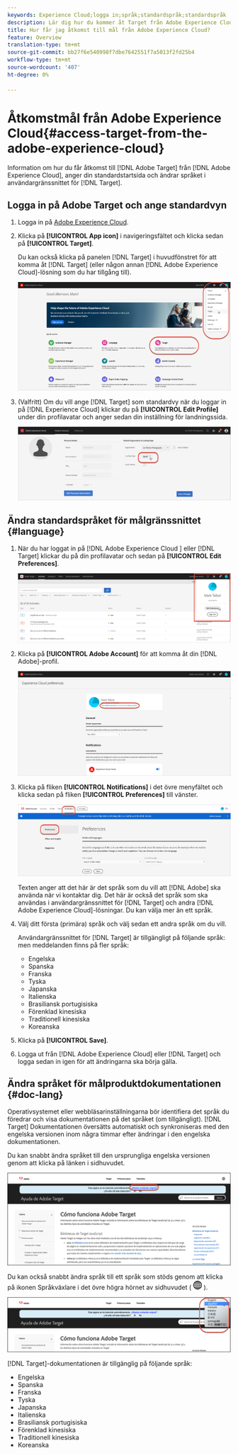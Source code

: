 ```yaml
---
keywords: Experience Cloud;logga in;språk;standardspråk;standardspråk
description: Lär dig hur du kommer åt Target från Adobe Experience Cloud, anger standardvyn och ändrar språket i målgränssnittet och dokumentationen.
title: Hur får jag åtkomst till mål från Adobe Experience Cloud?
feature: Overview
translation-type: tm+mt
source-git-commit: bb27f6e540998f7dbe7642551f7a5013f2fd25b4
workflow-type: tm+mt
source-wordcount: '407'
ht-degree: 0%

---
```



# Åtkomstmål från Adobe Experience Cloud{#access-target-from-the-adobe-experience-cloud}

Information om hur du får åtkomst till [!DNL Adobe Target] från [!DNL Adobe Experience Cloud], anger din standardstartsida och ändrar språket i användargränssnittet för [!DNL Target].

## Logga in på Adobe Target och ange standardvyn

1. Logga in på [Adobe Experience Cloud](https://experience.adobe.com/).

1. Klicka på **[!UICONTROL App icon]** i navigeringsfältet och klicka sedan på **[!UICONTROL Target]**.

   Du kan också klicka på panelen [!DNL Target] i huvudfönstret för att komma åt [!DNL Target] (eller någon annan [!DNL Adobe Experience Cloud]-lösning som du har tillgång till).

   ![programikon](/help/c-intro/assets/appmenu-new.png)

1. (Valfritt) Om du vill ange [!DNL Target] som standardvy när du loggar in på [!DNL Experience Cloud] klickar du på **[!UICONTROL Edit Profile]** under din profilavatar och anger sedan din inställning för landningssida.

   ![Landningssida](/help/c-intro/assets/pagepref-new.png)

## Ändra standardspråket för målgränssnittet {#language}

1. När du har loggat in på [!DNL Adobe Experience Cloud ] eller [!DNL Target] klickar du på din profilavatar och sedan på **[!UICONTROL Edit Preferences]**.

   ![Redigera profil](/help/c-intro/assets/change-language.png)

1. Klicka på **[!UICONTROL Adobe Account]** för att komma åt din [!DNL Adobe]-profil.

   ![Adobe](/help/c-intro/assets/adobe-account.png)

1. Klicka på fliken **[!UICONTROL Notifications]** i det övre menyfältet och klicka sedan på fliken **[!UICONTROL Preferences]** till vänster.

   ![Önskade språk](/help/c-intro/assets/prefered-language.png)

   Texten anger att det här är det språk som du vill att [!DNL Adobe] ska använda när vi kontaktar dig. Det här är också det språk som ska användas i användargränssnittet för [!DNL Target] och andra [!DNL Adobe Experience Cloud]-lösningar. Du kan välja mer än ett språk.

1. Välj ditt första (primära) språk och välj sedan ett andra språk om du vill.

   Användargränssnittet för [!DNL Target] är tillgängligt på följande språk: men meddelanden finns på fler språk:

   * Engelska
   * Spanska
   * Franska
   * Tyska
   * Japanska
   * Italienska
   * Brasiliansk portugisiska
   * Förenklad kinesiska
   * Traditionell kinesiska
   * Koreanska

1. Klicka på **[!UICONTROL Save]**.

1. Logga ut från [!DNL Adobe Experience Cloud] eller [!DNL Target] och logga sedan in igen för att ändringarna ska börja gälla.

## Ändra språket för målproduktdokumentationen {#doc-lang}

Operativsystemet eller webbläsarinställningarna bör identifiera det språk du föredrar och visa dokumentationen på det språket (om tillgängligt). [!DNL Target] Dokumentationen översätts automatiskt och synkroniseras med den engelska versionen inom några timmar efter ändringar i den engelska dokumentationen.

Du kan snabbt ändra språket till den ursprungliga engelska versionen genom att klicka på länken i sidhuvudet.

![Ändra till originalspråk](/help/c-intro/assets/mt-original.png)

Du kan också snabbt ändra språk till ett språk som stöds genom att klicka på ikonen Språkväxlare i det övre högra hörnet av sidhuvudet ( ![språkväxlare](/help/c-intro/assets/icon-language-switcher.png) ).

![språkväljare](/help/c-intro/assets/language-switcher.png)

[!DNL Target]-dokumentationen är tillgänglig på följande språk:

* Engelska
* Spanska
* Franska
* Tyska
* Japanska
* Italienska
* Brasiliansk portugisiska
* Förenklad kinesiska
* Traditionell kinesiska
* Koreanska
